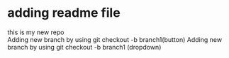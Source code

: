 # adding readme file 
this is my new repo
<br>
Adding new branch by using git checkout -b branch1(button)
Adding new branch by using git checkout -b branch1 (dropdown)